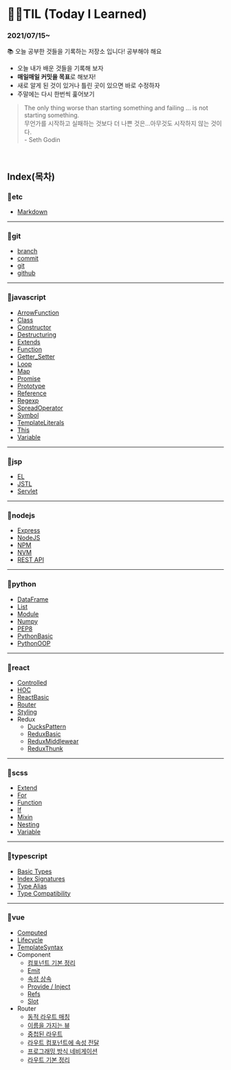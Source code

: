 # ✍🏻TIL (Today I Learned)

<h3>2021/07/15~</h3>
📚 오늘 공부한 것들을 기록하는 저장소 입니다! 공부해야 해요

- 오늘 내가 배운 것들을 기록해 보자
- **매일매일 커밋을 목표**로 해보자!
- 새로 알게 된 것이 있거나 틀린 곳이 있으면 바로 수정하자
- 주말에는 다시 한번씩 훑어보기

> The only thing worse than starting something and failing ... is not starting something. <br />
> 무언가를 시작하고 실패하는 것보다 더 나쁜 것은…아무것도 시작하지 않는 것이다. <br /> \- Seth Godin

<br />

## Index(목차)

### 📌etc

- [Markdown](etc/Markdown.md)

---

### 📌git

- [branch](git/branch.md)
- [commit](git/commit.md)
- [git](git/git.md)
- [github](git/github.md)

---

### 📌javascript

- [ArrowFunction](Javascript/ArrowFunction.md)
- [Class](Javascript/Class.md)
- [Constructor](Javascript/Constructor.md)
- [Destructuring](Javascript/Destructuring.md)
- [Extends](Javascript/Extends.md)
- [Function](Javascript/Function.md)
- [Getter_Setter](Javascript/Getter_Setter.md)
- [Loop](Javascript/Loop.md)
- [Map](Javascript/Map.md)
- [Promise](Javascript/Promise.md)
- [Prototype](Javascript/Prototype.md)
- [Reference](Javascript/Reference.md)
- [Regexp](Javascript/Regexp.md)
- [SpreadOperator](Javascript/SpreadOperator.md)
- [Symbol](Javascript/Symbol.md)
- [TemplateLiterals](Javascript/TemplateLiterals.md)
- [This](Javascript/This.md)
- [Variable](Javascript/Variable.md)

---

### 📌jsp

- [EL](jsp/EL.md)
- [JSTL](jsp/JSTL.md)
- [Servlet](jsp/Servlet.md)

---

### 📌nodejs

- [Express](nodejs/Express.md)
- [NodeJS](nodejs/Nodejs.md)
- [NPM](nodejs/NPM.md)
- [NVM](nodejs/NVM.md)
- [REST API](nodejs/REST_API.md)

---

### 📌python

- [DataFrame](Python/DataFrame.md)
- [List](Python/List.md)
- [Module](Python/Module.md)
- [Numpy](Python/Numpy.md)
- [PEP8](Python/PEP8.md)
- [PythonBasic](Python/PythonBasic.md)
- [PythonOOP](Python/PythonOOP.md)

---

### 📌react

- [Controlled](React/Controlled.md)
- [HOC](React/HOC.md)
- [ReactBasic](React/ReactBasic.md)
- [Router](React/Router.md)
- [Styling](React/Styling.md)
- Redux
  - [DucksPattern](React/Redux/DucksPattern.md)
  - [ReduxBasic](React/Redux/ReduxBasic.md)
  - [ReduxMiddlewear](React/Redux/ReduxMiddlewear.md)
  - [ReduxThunk](React/Redux/ReduxThunk.md)

---

### 📌scss

- [Extend](scss/Extend.md)
- [For](scss/For.md)
- [Function](scss/Function.md)
- [If](scss/If.md)
- [Mixin](scss/Mixin.md)
- [Nesting](scss/Nesting.md)
- [Variable](scss/Variable.md)

---

### 📌typescript

- [Basic Types](Typescript/BasicTypes.md)
- [Index Signatures](Typescript/IndexSignatures.md)
- [Type Alias](Typescript/TypeAlias.md)
- [Type Compatibility](Typescript/TypeCompatibility.md)

---

### 📌vue

- [Computed](Vue/Computed.md)
- [Lifecycle](Vue/Lifecycle.md)
- [TemplateSyntax](Vue/TemplateSyntax.md)
- Component
  - [컴포넌트 기본 정리](Vue/Component/Component.md)
  - [Emit](Vue/Component/Emit.md)
  - [속성 상속](Vue/Component/Inheritance.md)
  - [Provide / Inject](Vue/Component/Provide.md)
  - [Refs](Vue/Component/Refs.md)
  - [Slot](Vue/Component/Slot.md)
- Router
  - [동적 라우트 매칭](Vue/Router/DynamicRoute.md)
  - [이름을 가지는 뷰](Vue/Router/NamedViews.md)
  - [중첩된 라우트](Vue/Router/NestedRoutes.md)
  - [라우트 컴포넌트에 속성 전달](Vue/Router/PassingPropsToRouteComponents.md)
  - [프로그래밍 방식 네비게이션](Vue/Router/ProgrammaticNavigation.md)
  - [라우트 기본 정리](Vue/Router/Router.md)

